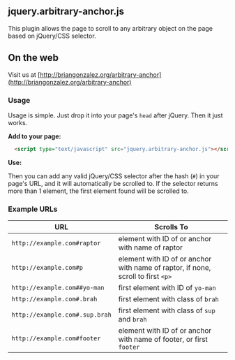 ## jquery.arbitrary-anchor.js

This plugin allows the page to scroll to any arbitrary object on the page based on jQuery/CSS selector. 

## On the web

Visit us at [http://briangonzalez.org/arbitrary-anchor](http://briangonzalez.org/arbitrary-anchor)

### Usage

Usage is simple. Just drop it into your page's `head` after jQuery. Then it just works.

__Add to your page:__
```html
  <script type="text/javascript" src="jquery.arbitrary-anchor.js"></script>
```
__Use:__

Then you can add any valid jQuery/CSS selector after the hash (`#`) in your page's URL, and it will automatically be scrolled to. 
If the selector returns more than 1 element, the first element found will be scrolled to.


### Example URLs

 URL                           | Scrolls To                                                                              
-------------------------------|-----------------------------------------------------------------------------------------
 `http://example.com#raptor`   | element with ID of or anchor with name of raptor                                        
 `http://example.com#p`        | element with ID of or anchor with name of raptor, if none, scroll to first `<p>`        
 `http://example.com##yo-man`  | first element with ID of `yo-man`                                                       
 `http://example.com#.brah`    | first element with class of `brah`                                                      
 `http://example.com#.sup.brah`| first element with class of `sup` and `brah`                                            
 `http://example.com#footer`   | element with ID of or anchor with name of footer, or first `footer`  
 
